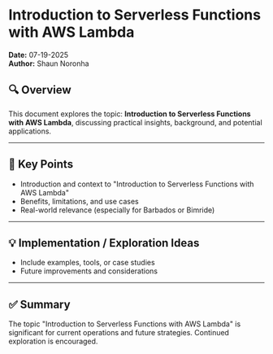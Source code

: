 # Introduction to Serverless Functions with AWS Lambda

**Date:** 07-19-2025  
**Author:** Shaun Noronha

## 🔍 Overview

This document explores the topic: **Introduction to Serverless Functions with AWS Lambda**, discussing practical insights, background, and potential applications.

---

## 📌 Key Points

- Introduction and context to "Introduction to Serverless Functions with AWS Lambda"
- Benefits, limitations, and use cases
- Real-world relevance (especially for Barbados or Bimride)

---

## 💡 Implementation / Exploration Ideas

- Include examples, tools, or case studies
- Future improvements and considerations

---

## ✅ Summary

The topic "Introduction to Serverless Functions with AWS Lambda" is significant for current operations and future strategies. Continued exploration is encouraged.

